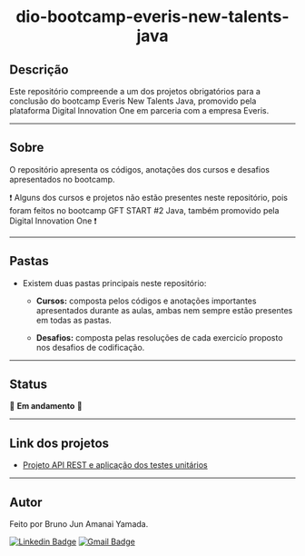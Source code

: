 <h1 align="center"> dio-bootcamp-everis-new-talents-java </h1>

## Descrição

Este repositório compreende a um dos projetos obrigatórios para a conclusão do bootcamp Everis New Talents Java, promovido pela plataforma Digital Innovation One em parceria com a empresa Everis.

****

## Sobre 

O repositório apresenta os códigos, anotações dos cursos e desafios apresentados no bootcamp.

:exclamation: Alguns dos cursos e projetos não estão presentes neste repositório, pois foram feitos no bootcamp GFT START #2 Java, também promovido pela Digital Innovation One :exclamation:

****

## Pastas

* Existem duas pastas principais neste repositório:

    * **Cursos:** composta pelos códigos e anotações importantes apresentados durante as aulas, ambas nem sempre estão presentes em todas as pastas.

    * **Desafios:** composta pelas resoluções de cada exercicío proposto nos desafios de codificação.

****

## Status

:construction: **Em andamento** :construction:

****

## Link dos projetos

- <a href="https://github.com/BrunoJun/BookAPI.git">Projeto API REST e aplicação dos testes unitários </a>

****
## Autor

Feito por Bruno Jun Amanai Yamada.

[![Linkedin Badge](https://img.shields.io/badge/-BrunoJun-blue?style=flat-square&logo=Linkedin&logoColor=white&link=https://www.linkedin.com/in/brunojun//)](https://www.linkedin.com/in/brunojun/) [![Gmail Badge](https://img.shields.io/badge/-brunojun7@gmail.com-c14438?style=flat-square&logo=Gmail&logoColor=white&link=mailto:brunojun7@gmail.com)](mailto:brunojun7@gmail.com)